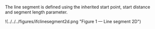 The line segment is defined using the inherited start point, start distance and segment length parameter.

!(../../../figures/ifclinesegment2d.png "Figure 1 &mdash; Line segment 2D")